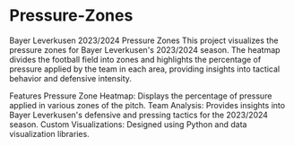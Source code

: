 # Pressure-Zones
Bayer Leverkusen 2023/2024 Pressure Zones
This project visualizes the pressure zones for Bayer Leverkusen's 2023/2024 season. The heatmap divides the football field into zones and highlights the percentage of pressure applied by the team in each area, providing insights into tactical behavior and defensive intensity.

Features
Pressure Zone Heatmap: Displays the percentage of pressure applied in various zones of the pitch.
Team Analysis: Provides insights into Bayer Leverkusen's defensive and pressing tactics for the 2023/2024 season.
Custom Visualizations: Designed using Python and data visualization libraries.
